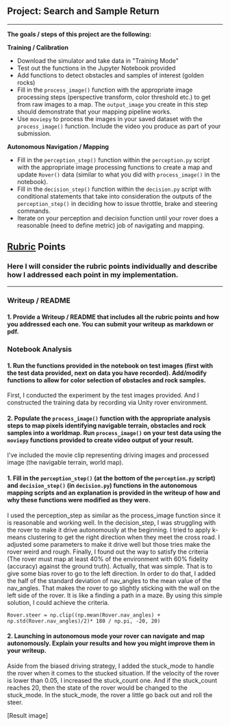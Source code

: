 ## Project: Search and Sample Return

---


**The goals / steps of this project are the following:**  

**Training / Calibration**  

* Download the simulator and take data in "Training Mode"
* Test out the functions in the Jupyter Notebook provided
* Add functions to detect obstacles and samples of interest (golden rocks)
* Fill in the `process_image()` function with the appropriate image processing steps (perspective transform, color threshold etc.) to get from raw images to a map.  The `output_image` you create in this step should demonstrate that your mapping pipeline works.
* Use `moviepy` to process the images in your saved dataset with the `process_image()` function.  Include the video you produce as part of your submission.

**Autonomous Navigation / Mapping**

* Fill in the `perception_step()` function within the `perception.py` script with the appropriate image processing functions to create a map and update `Rover()` data (similar to what you did with `process_image()` in the notebook). 
* Fill in the `decision_step()` function within the `decision.py` script with conditional statements that take into consideration the outputs of the `perception_step()` in deciding how to issue throttle, brake and steering commands. 
* Iterate on your perception and decision function until your rover does a reasonable (need to define metric) job of navigating and mapping.  

[//]: # (Image References)

[image1]: ./misc/rover_image.jpg
[image2]: ./calibration_images/example_grid1.jpg
[image3]: ./calibration_images/example_rock1.jpg 

## [Rubric](https://review.udacity.com/#!/rubrics/916/view) Points
### Here I will consider the rubric points individually and describe how I addressed each point in my implementation.  

---
### Writeup / README

#### 1. Provide a Writeup / README that includes all the rubric points and how you addressed each one.  You can submit your writeup as markdown or pdf.  

### Notebook Analysis
#### 1. Run the functions provided in the notebook on test images (first with the test data provided, next on data you have recorded). Add/modify functions to allow for color selection of obstacles and rock samples.

First, I conducted the experiment by the test images provided. And I constructed the training data by recording via Unity rover environment. 


#### 2. Populate the `process_image()` function with the appropriate analysis steps to map pixels identifying navigable terrain, obstacles and rock samples into a worldmap.  Run `process_image()` on your test data using the `moviepy` functions provided to create video output of your result. 

I've included the movie clip representing driving images and processed image (the navigable terrain, world map).

#### 1. Fill in the `perception_step()` (at the bottom of the `perception.py` script) and `decision_step()` (in `decision.py`) functions in the autonomous mapping scripts and an explanation is provided in the writeup of how and why these functions were modified as they were.

I used the perception_step as similar as the process_image function since it is reasonable and working well. 
In the decision_step, I was struggling with the rover to make it drive autonomously at the beginning. I tried to apply k-means clustering to get the right direction when they meet the cross road. I adjusted some parameters to make it drive well but those tries make the rover weird and rough. Finally, I found out the way to satisfy the criteria (The rover must map at least 40% of the environment with 60% fidelity (accuracy) against the ground truth). Actually, that was simple. That is to give some bias rover to go to the left direction. In order to do that, I added the half of the standard deviation of nav_angles to the mean value of the nav_angles. That makes the rover to go slightly sticking with the wall on the left side of the rover. It is like a finding a path in a maze. By using this simple solution, I could achieve the criteria.

`Rover.steer = np.clip((np.mean(Rover.nav_angles) + np.std(Rover.nav_angles)/2)* 180 / np.pi, -20, 20)`

#### 2. Launching in autonomous mode your rover can navigate and map autonomously.  Explain your results and how you might improve them in your writeup.  

Aside from the biased driving strategy, I added the stuck_mode to handle the rover when it comes to the stucked situation.
If the velocity of the rover is lower than 0.05, I increased the stuck_count one. And if the stuck_count reaches 20, then the state of the rover would be changed to the stuck_mode. In the stuck_mode, the rover a little go back out and roll the steer.

[Result image]



